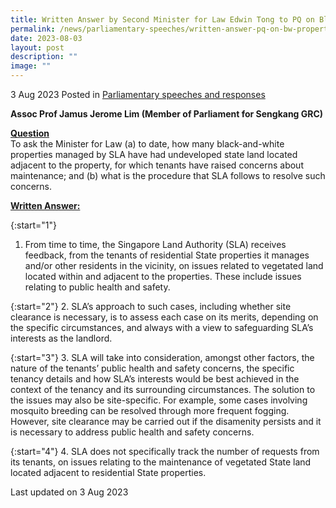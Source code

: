 ```yaml
---
title: Written Answer by Second Minister for Law Edwin Tong to PQ on Black-and-White Properties Managed By SLA With Undeveloped State Land Adjacent To Property
permalink: /news/parliamentary-speeches/written-answer-pq-on-bw-properties-managed-by-sla-with-undeveloped-state-land-adjacent
date: 2023-08-03
layout: post
description: ""
image: ""
---
```

3 Aug 2023 Posted in [Parliamentary speeches and responses](/news/parliamentary-speeches) 

<b>Assoc Prof Jamus Jerome Lim (Member of Parliament for Sengkang GRC)</b>

<b><u>Question</u></b>
<br>To ask the Minister for Law (a) to date, how many black-and-white properties managed by SLA have had undeveloped state land located adjacent to the property, for which tenants have raised concerns about maintenance; and (b) what is the procedure that SLA follows to resolve such concerns.

<b><u>Written Answer:</u></b>

{:start="1"} 
1. From time to time, the Singapore Land Authority (SLA) receives feedback, from the tenants of residential State properties it manages and/or other residents in the vicinity, on issues related to vegetated land located within and adjacent to the properties. These include issues relating to public health and safety.

{:start="2"}
2. SLA’s approach to such cases, including whether site clearance is necessary, is to assess each case on its merits, depending on the specific circumstances, and always with a view to safeguarding SLA’s interests as the landlord. 

{:start="3"}
3. SLA will take into consideration, amongst other factors, the nature of the tenants’ public health and safety concerns, the specific tenancy details and how SLA’s interests would be best achieved in the context of the tenancy and its surrounding circumstances. The solution to the issues may also be site-specific. For example, some cases involving mosquito breeding can be resolved through more frequent fogging. However, site clearance may be carried out if the disamenity persists and it is necessary to address public health and safety concerns.

{:start="4"}
4. SLA does not specifically track the number of requests from its tenants, on issues relating to the maintenance of vegetated State land located adjacent to residential State properties.

<p class="right-side-updated">Last updated on 3 Aug 2023</p>
